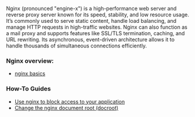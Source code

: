 Nginx (pronounced "engine-x") is a high-performance web server and reverse proxy server known for its speed, stability, and low resource usage. It’s commonly used to serve static content, handle load balancing, and manage HTTP requests in high-traffic websites. Nginx can also function as a mail proxy and supports features like SSL/TLS termination, caching, and URL rewriting. Its asynchronous, event-driven architecture allows it to handle thousands of simultaneous connections efficiently.

### Nginx overview:

* [nginx basics](nginx_basics.md)

### How-To Guides

* [Use nginx to block access to your application](nginx_block_access.md)
* [Change the nginx document root (docroot)](nginx_change_docroot.md)